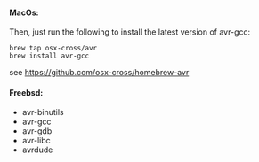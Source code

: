 
#### MacOs:
Then, just run the following to install the latest version of avr-gcc:
~~~
brew tap osx-cross/avr
brew install avr-gcc
~~~
see https://github.com/osx-cross/homebrew-avr

#### Freebsd:
* avr-binutils
* avr-gcc
* avr-gdb
* avr-libc
* avrdude